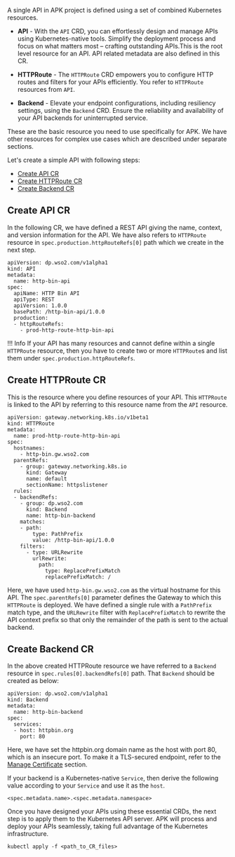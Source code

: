 A single API in APK project is defined using a set of combined Kubernetes resources.

- <b>API</b> - With the `API` CRD, you can effortlessly design and manage APIs using Kubernetes-native tools. Simplify the deployment process and focus on what matters most – crafting outstanding APIs.This is the root level resource for an API. API related metadata are also defined in this CR.

- <b>HTTPRoute</b> -  The `HTTPRoute` CRD empowers you to configure HTTP routes and filters for your APIs efficiently. You refer to `HTTPRoute` resources from  `API`.

- <b>Backend</b> - Elevate your endpoint configurations, including resiliency settings, using the `Backend` CRD. Ensure the reliability and availability of your API backends for uninterrupted service.

These are the basic resource you need to use specifically for APK. We have other resources for complex use cases which are described under separate sections.

Let's create a simple API with following steps:

- [Create API CR](#create-api-cr)
- [Create HTTPRoute CR](#create-httproute-cr)
- [Create Backend CR](#create-backend-cr)

## Create API CR 

In the following CR, we have defined a REST API giving the name, context, and version information for the API. We have also refers to `HTTPRoute` resource in `spec.production.httpRouteRefs[0]` path which we create in the next step.

```
apiVersion: dp.wso2.com/v1alpha1
kind: API
metadata:
  name: http-bin-api
spec:
  apiName: HTTP Bin API
  apiType: REST
  apiVersion: 1.0.0
  basePath: /http-bin-api/1.0.0
  production:
  - httpRouteRefs:
    - prod-http-route-http-bin-api
```

!!! Info
    If your API has many resources and cannot define within a single `HTTPRoute` resource, then you have to create two or more `HTTPRoute`s and list them under `spec.production.httpRouteRefs`.

## Create HTTPRoute CR

This is the resource where you define resources of your API. This `HTTPRoute` is linked to the API by referring to this resource name from the `API` resource.

```
apiVersion: gateway.networking.k8s.io/v1beta1
kind: HTTPRoute
metadata:
  name: prod-http-route-http-bin-api
spec:
  hostnames:
    - http-bin.gw.wso2.com
  parentRefs:
    - group: gateway.networking.k8s.io
      kind: Gateway
      name: default
      sectionName: httpslistener
  rules:
  - backendRefs:
    - group: dp.wso2.com
      kind: Backend
      name: http-bin-backend
    matches:
    - path:
        type: PathPrefix
        value: /http-bin-api/1.0.0
    filters:
      - type: URLRewrite
        urlRewrite:
          path:
            type: ReplacePrefixMatch
            replacePrefixMatch: /
```

Here, we have used `http-bin.gw.wso2.com` as the virtual hostname for this API. The `spec.parentRefs[0]` parameter defines the Gateway to which this `HTTPRoute` is deployed. We have defined a single rule with a `PathPrefix` match type, and the `URLRewrite` filter with `ReplacePrefixMatch` to rewrite the API context prefix so that only the remainder of the path is sent to the actual backend.

## Create Backend CR

In the above created HTTPRoute resource we have referred to a `Backend` resource in `spec.rules[0].backendRefs[0]` path. That `Backend` should be created as below:

```
apiVersion: dp.wso2.com/v1alpha1
kind: Backend
metadata:
  name: http-bin-backend
spec:
  services:
  - host: httpbin.org
    port: 80
```

Here, we have set the httpbin.org domain name as the host with port 80, which is an insecure port. To make it a TLS-secured endpoint, refer to the <a href="../../manage-service-endpoint/manage-certificate" target="_blank">Manage Certificate</a> section.

If your backend is a Kubernetes-native `Service`, then derive the following value according to your `Service` and use it as the `host`. 

```
<spec.metadata.name>.<spec.metadata.namespace>
```

Once you have designed your APIs using these essential CRDs, the next step is to apply them to the Kubernetes API server. APK will process and deploy your APIs seamlessly, taking full advantage of the Kubernetes infrastructure.

```
kubectl apply -f <path_to_CR_files>
```
